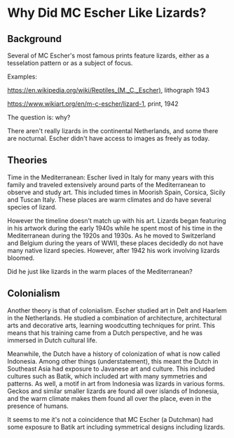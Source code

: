 # Why Did MC Escher Like Lizards?

## Background

Several of MC Escher's most famous prints feature lizards, either as a tesselation pattern or as a subject of focus.

Examples:

https://en.wikipedia.org/wiki/Reptiles_(M._C._Escher), lithograph 1943

https://www.wikiart.org/en/m-c-escher/lizard-1, print, 1942

The question is: why? 

There aren't really lizards in the continental Netherlands, and some there are nocturnal. Escher didn't have access to images as freely as today. 

## Theories

Time in the Mediterranean: Escher lived in Italy for many years with this family and traveled extensively around parts of the Mediterranean to observe and study art. This included times in Moorish Spain, Corsica, Sicily and Tuscan Italy. These places are warm climates and do have several species of lizard. 

However the timeline doesn't match up with his art. Lizards began featuring in his artwork during the early 1940s while he spent most of his time in the Mediterranean during the 1920s and 1930s. As he moved to Switzerland and Belgium during the years of WWII, these places decidedly do not have many native lizard species. However, after 1942 his work involving lizards bloomed.

Did he just like lizards in the warm places of the Mediterranean? 

## Colonialism

Another theory is that of colonialism. Escher studied art in Delt and Haarlem in the Netherlands. He studied a combination of architecture, architectural arts and decorative arts, learning woodcutting techniques for print. This means that his training came from a Dutch perspective, and he was immersed in Dutch cultural life.

Meanwhile, the Dutch have a history of colonization of what is now called Indonesia. Among other things (understatement), this meant the Dutch in Southeast Asia had exposure to Javanese art and culture. This included cultures such as Batik, which included art with many symmetries and patterns. As well, a motif in art from Indonesia was lizards in various forms. Geckos and similar smaller lizards are found all over islands of Indonesia, and the warm climate makes them found all over the place, even in the presence of humans. 

It seems to me it's not a coincidence that MC Escher (a Dutchman) had some exposure to Batik art including symmetrical designs including lizards. 


